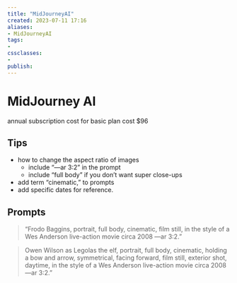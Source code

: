 ```yaml
---
title: "MidJourneyAI"
created: 2023-07-11 17:16
aliases: 
- MidJourneyAI
tags:
- 
cssclasses:
- 
publish:
---
```


<!-- 
tags: 
-->

<!--internal
parent:: [[]]
child:: [[]]
related:: [[]]
-->

<!--external
- [ ] []()
-->

# MidJourney AI

annual subscription cost for basic plan cost $96 

## Tips

- how to change the aspect ratio of images
  - include “—ar 3:2” in the prompt
  - include “full body” if you don’t want super close-ups
- add term “cinematic,” to prompts 
- add specific dates for reference. 

## Prompts

>  “Frodo Baggins, portrait, full body, cinematic, film still, in the style of a Wes Anderson live-action movie circa 2008 —ar 3:2.”

> Owen Wilson as Legolas the elf, portrait, full body, cinematic, holding a bow and arrow, symmetrical, facing forward, film still, exterior shot, daytime, in the style of a Wes Anderson live-action movie circa 2008 —ar 3:2.”

